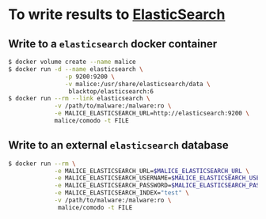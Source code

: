 # To write results to [ElasticSearch](https://www.elastic.co/products/elasticsearch)

## Write to a `elasticsearch` docker container

```bash
$ docker volume create --name malice
$ docker run -d --name elasticsearch \
                -p 9200:9200 \
                -v malice:/usr/share/elasticsearch/data \
                 blacktop/elasticsearch:6
$ docker run --rm --link elasticsearch \
             -v /path/to/malware:/malware:ro \
             -e MALICE_ELASTICSEARCH_URL=http://elasticsearch:9200 \
             malice/comodo -t FILE
```

## Write to an external `elasticsearch` database

```bash
$ docker run --rm \
             -e MALICE_ELASTICSEARCH_URL=$MALICE_ELASTICSEARCH_URL \
             -e MALICE_ELASTICSEARCH_USERNAME=$MALICE_ELASTICSEARCH_USERNAME \
             -e MALICE_ELASTICSEARCH_PASSWORD=$MALICE_ELASTICSEARCH_PASSWORD \
             -e MALICE_ELASTICSEARCH_INDEX="test" \
             -v /path/to/malware:/malware:ro \
              malice/comodo -t FILE
```
